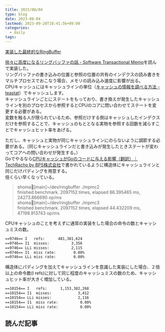 ```yaml
---
title: 2023/08/04
type: blog
date: 2023-08-04
lastmod: 2023-09-28T18:41:56+09:00
categories:
  - daily
tags:
---
```


[実装した最終的なRingBuffer](https://gist.github.com/showa-93/ec10db8e4fdd60148e6acd61641b9192/#file-go-ringbuffer-go)  

[徐々に高度になるリングバッファの話 - Software Transactional Memo](https://kumagi.hatenablog.com/entry/ring-buffer)を読んで実装した。  
リングバッファの書き込みの位置と参照の位置の共有のインデクスの読み書きをマルチプロセスでおこなう場合、メモリの読み込み速度に影響が出る。  
CPUキャッシュにはキャッシュラインの単位（[キャッシュの情報を調べる方法 - teastat](https://blog.teastat.uk/post/2021/05/how-to-get-cache-info/)）でキャッシュします。  
キャッシュラインごとにステートをもっており、書き換えが発生したキャッシュラインを別のプロセスから参照するとCPUのコアに問い合わせてステートを変更する必要がある。  
変数を触る人が限られているため、参照だけする側はキャッシュしたインデクスだけを参照することで、キャッシュのもととなる実物を参照する回数を減らすことでキャッシュヒット率をあげる。  

ただし、キャッシュと実物が同じキャッシュラインにのらないように調節する必要がある。（同じキャッシュラインだと書き込みが発生したときステートが変わってコアへの問い合わせが発生する。）  
Goでやるなら[CPUキャッシュがGoのコードに与える影響（翻訳）｜TechRacho by BPS株式会社](https://techracho.bpsinc.jp/hachi8833/2020_06_24/93115)で書かれているように構造体にキャッシュラインと同じだけパディングを用意する。  
倍くらい早くなっている。  

> shoma🥲[main]~/dev/ringbuffer ./mpmc2  
> finished benchmark. 2097152 times, elapsed 86.395465 ms, 24273.866690 op/ms  
shoma🥲[main]~/dev/ringbuffer ./mpmc3  
> finished benchmark. 2097152 times, elapsed 44.432209 ms, 47198.913743 op/ms  

CPUキャッシュのことを考えずに通常の実装をした場合の命令の数とキャッシュミスの数。

```txt
==9746== I   refs:      481,381,624
==9746== I1  misses:          3,356
==9746== LLi misses:          2,115
==9746== I1  miss rate:        0.00%
==9746== LLi miss rate:        0.00%
```

構造体にパディングを加えてキャッシュラインを意識した実装にした場合、２倍以上の命令数(I refs)に対して同じ程度のキャッシュミスの数のため、キャッシュヒット率が大きく増加している。

```txt
==10154== I   refs:      1,153,382,268
==10154== I1  misses:            3,412
==10154== LLi misses:            2,116
==10154== I1  miss rate:          0.00%
==10154== LLi miss rate:          0.00%
```

## 読んだ記事
